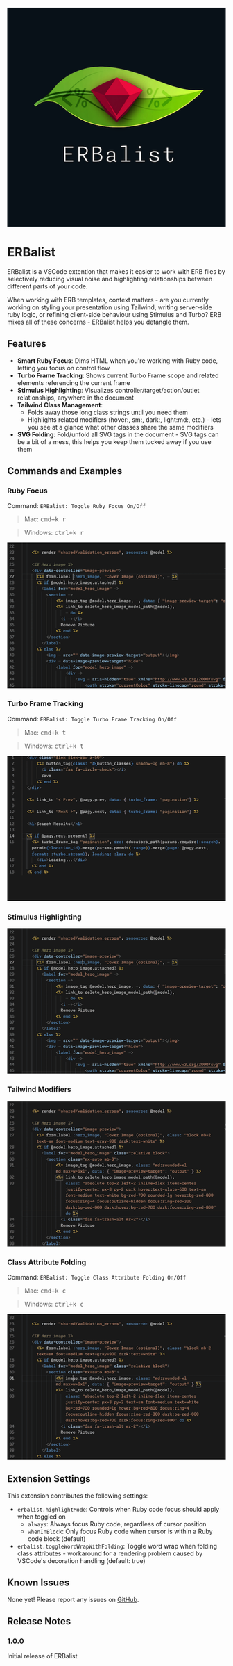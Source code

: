 ![Logo](images//erbalist-logo.png)

# ERBalist

ERBalist is a VSCode extention that makes it easier to work with ERB files by selectively reducing visual noise and highlighting relationships between different parts of your code.

When working with ERB templates, context matters - are you currently working on styling your presentation using Tailwind, writing server-side ruby logic, or refining client-side behaviour using Stimulus and Turbo? ERB mixes all of these concerns - ERBalist helps you detangle them.

## Features

- **Smart Ruby Focus**: Dims HTML when you're working with Ruby code, letting you focus on control flow
- **Turbo Frame Tracking**: Shows current Turbo Frame scope and related elements referencing the current frame
- **Stimulus Highlighting**: Visualizes controller/target/action/outlet relationships, anywhere in the document
- **Tailwind Class Management**:
  - Folds away those long class strings until you need them
  - Highlights related modifiers (hover:, sm:, dark:, light:md:, etc.) - lets you see at a glance what other classes share the same modifiers
- **SVG Folding**: Fold/unfold all SVG tags in the document - SVG tags can be a bit of a mess, this helps you keep them tucked away if you use them

## Commands and Examples

### Ruby Focus

Command: `ERBalist: Toggle Ruby Focus On/Off`

> Mac: <kbd>cmd+k r</kbd>

> Windows: <kbd>ctrl+k r</kbd>
  
![Ruby Focus](images/examples/ruby.gif)

### Turbo Frame Tracking

Command: `ERBalist: Toggle Turbo Frame Tracking On/Off`

> Mac: <kbd>cmd+k t</kbd>

> Windows: <kbd>ctrl+k t</kbd>

![Turbo Frame Tracking](images/examples/turbo.gif)

### Stimulus Highlighting

![Stimulus Highlighting](images/examples/stimulus.gif)

### Tailwind Modifiers
![Tailwind Modifiers](images/examples/tailwind.gif)

### Class Attribute Folding

Command: `ERBalist: Toggle Class Attribute Folding On/Off`

> Mac: <kbd>cmd+k c</kbd>

> Windows: <kbd>ctrl+k c</kbd>

![Tailwind Class Management](images/examples/class-attributes.gif)

## Extension Settings

This extension contributes the following settings:

* `erbalist.highlightMode`: Controls when Ruby code focus should apply when toggled on
  - `always`: Always focus Ruby code, regardless of cursor position
  - `whenInBlock`: Only focus Ruby code when cursor is within a Ruby code block (default)
* `erbalist.toggleWordWrapWithFolding`: Toggle word wrap when folding class attributes - workaround for a rendering problem caused by VSCode's decoration handling (default: true)

## Known Issues

None yet! Please report any issues on [GitHub](https://github.com/maxvolumedev/erbalist/issues).

## Release Notes

### 1.0.0

Initial release of ERBalist